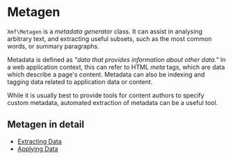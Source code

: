 # Metagen

`Xmf\Metagen` is a *metadata generator* class. It can assist in analysing arbitrary text, and extracting
useful subsets, such as the most common words, or summary paragraphs.

Metadata is defined as *"data that provides information about other data."* In a web application context, this can
refer to HTML *meta* tags, which are data which describe a page's content. Metadata can also be indexing
and tagging data related to application data or content.

While it is usually best to provide tools for content authors to specify custom metadata, automated extraction
of metadata can be a useful tool.

## Metagen in detail

* [Extracting Data](generating.md)
* [Applying Data](applying.md)

